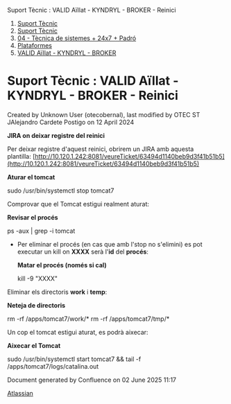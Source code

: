 Suport Tècnic : VALID Aïllat - KYNDRYL - BROKER - Reinici  

1.  [Suport Tècnic](index.html)
2.  [Suport Tècnic](13893782.html)
3.  [04 - Tècnica de sistemes + 24x7 + Padró](26313202.html)
4.  [Plataformes](Plataformes_41520520.html)
5.  [VALID Aïllat - KYNDRYL - BROKER](41520562.html)

Suport Tècnic : VALID Aïllat - KYNDRYL - BROKER - Reinici
=========================================================

Created by Unknown User (otecobernal), last modified by OTEC ST JAlejandro Cardete Postigo on 12 April 2024

**JIRA on deixar registre del reinici**

Per deixar registre d'aquest reinici, obrirem un JIRA amb aquesta plantilla: [http://10.120.1.242:8081/veureTicket/63494d1140beb9d3f41b51b5](http://10.120.1.242:8081/veureTicket/63494d1140beb9d3f41b51b5)

**Aturar el tomcat**

sudo /usr/bin/systemctl stop tomcat7

  

Comprovar que el Tomcat estigui realment aturat:

**Revisar el procés**

ps -aux | grep -i tomcat

  

*   Per eliminar el procés (en cas que amb l'stop no s'elimini) es pot executar un kill on **XXXX** serà l'**id** del **procés**:
    
    **Matar el procés (només si cal)**
    
    kill -9 "XXXX"
    

  
Eliminar els directoris **work** i **temp**:

**Neteja de directoris**

rm -rf /apps/tomcat7/work/\*
rm -rf /apps/tomcat7/tmp/\*

  

Un cop el tomcat estigui aturat, es podrà aixecar:

**Aixecar el Tomcat**

sudo /usr/bin/systemctl start tomcat7 && tail -f /apps/tomcat7/logs/catalina.out

Document generated by Confluence on 02 June 2025 11:17

[Atlassian](http://www.atlassian.com/)